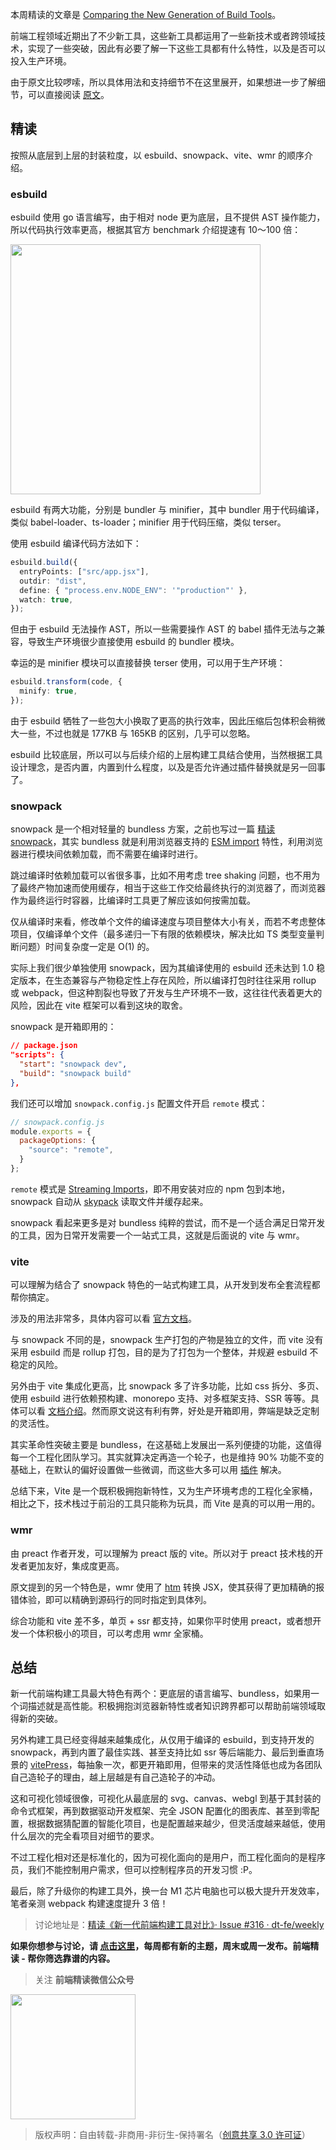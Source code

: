 本周精读的文章是 [Comparing the New Generation of Build Tools](https://css-tricks.com/comparing-the-new-generation-of-build-tools/)。

前端工程领域近期出了不少新工具，这些新工具都运用了一些新技术或者跨领域技术，实现了一些突破，因此有必要了解一下这些工具都有什么特性，以及是否可以投入生产环境。

由于原文比较啰嗦，所以具体用法和支持细节不在这里展开，如果想进一步了解细节，可以直接阅读 [原文]((https://css-tricks.com/comparing-the-new-generation-of-build-tools/))。

## 精读

按照从底层到上层的封装粒度，以 esbuild、snowpack、vite、wmr 的顺序介绍。

### esbuild

esbuild 使用 go 语言编写，由于相对 node 更为底层，且不提供 AST 操作能力，所以代码执行效率更高，根据其官方 benchmark 介绍提速有 10～100 倍：

<img width=400 src="https://img.alicdn.com/imgextra/i1/O1CN01hzHuDP1JXuBvRgX7x_!!6000000001039-2-tps-800-170.png">

esbuild 有两大功能，分别是 bundler 与 minifier，其中 bundler 用于代码编译，类似 babel-loader、ts-loader；minifier 用于代码压缩，类似 terser。

使用 esbuild 编译代码方法如下：

```typescript
esbuild.build({
  entryPoints: ["src/app.jsx"],
  outdir: "dist",
  define: { "process.env.NODE_ENV": '"production"' },
  watch: true,
});
```

但由于 esbuild 无法操作 AST，所以一些需要操作 AST 的 babel 插件无法与之兼容，导致生产环境很少直接使用 esbuild 的 bundler 模块。

幸运的是 minifier 模块可以直接替换 terser 使用，可以用于生产环境：

```typescript
esbuild.transform(code, {
  minify: true,
});
```

由于 esbuild 牺牲了一些包大小换取了更高的执行效率，因此压缩后包体积会稍微大一些，不过也就是 177KB 与 165KB 的区别，几乎可以忽略。

esbuild 比较底层，所以可以与后续介绍的上层构建工具结合使用，当然根据工具设计理念，是否内置，内置到什么程度，以及是否允许通过插件替换就是另一回事了。

### snowpack

snowpack 是一个相对轻量的 bundless 方案，之前也写过一篇 [精读 snowpack](https://github.com/ascoders/weekly/blob/master/%E5%89%8D%E6%B2%BF%E6%8A%80%E6%9C%AF/153.%20%E7%B2%BE%E8%AF%BB%E3%80%8Asnowpack%E3%80%8B.md)，其实 bundless 就是利用浏览器支持的 [ESM import](https://developer.mozilla.org/en-US/docs/Web/JavaScript/Reference/Statements/import) 特性，利用浏览器进行模块间依赖加载，而不需要在编译时进行。

跳过编译时依赖加载可以省很多事，比如不用考虑 tree shaking 问题，也不用为了最终产物加速而使用缓存，相当于这些工作交给最终执行的浏览器了，而浏览器作为最终运行时容器，比编译时工具更了解应该如何按需加载。

仅从编译时来看，修改单个文件的编译速度与项目整体大小有关，而若不考虑整体项目，仅编译单个文件（最多递归一下有限的依赖模块，解决比如 TS 类型变量判断问题）时间复杂度一定是 O(1) 的。

实际上我们很少单独使用 snowpack，因为其编译使用的 esbuild 还未达到 1.0 稳定版本，在生态兼容与产物稳定性上存在风险，所以编译打包时往往采用 rollup 或 webpack，但这种割裂也导致了开发与生产环境不一致，这往往代表着更大的风险，因此在 vite 框架可以看到这块的取舍。

snowpack 是开箱即用的：

```json
// package.json
"scripts": {
  "start": "snowpack dev",
  "build": "snowpack build"
},
```

我们还可以增加 `snowpack.config.js` 配置文件开启 `remote` 模式：

```js
// snowpack.config.js
module.exports = {
  packageOptions: {
    "source": "remote",
  }
};
```

`remote` 模式是 [Streaming Imports](https://www.snowpack.dev/guides/streaming-imports#how-streaming-imports-work)，即不用安装对应的 npm 包到本地，snowpack 自动从 [skypack](https://www.skypack.dev/) 读取文件并缓存起来。

snowpack 看起来更多是对 bundless 纯粹的尝试，而不是一个适合满足日常开发的工具，因为日常开发需要一个一站式工具，这就是后面说的 vite 与 wmr。

### vite

可以理解为结合了 snowpack 特色的一站式构建工具，从开发到发布全套流程都帮你搞定。

涉及的用法非常多，具体内容可以看 [官方文档](https://vitejs.dev/)。

与 snowpack 不同的是，snowpack 生产打包的产物是独立的文件，而 vite 没有采用 esbuild 而是 rollup 打包，目的是为了打包为一个整体，并规避 esbuild 不稳定的风险。

另外由于 vite 集成化更高，比 snowpack 多了许多功能，比如 css 拆分、多页、使用 esbuild 进行依赖预构建、monorepo 支持、对多框架支持、SSR 等等。具体可以看 [文档介绍](https://vitejs.dev/guide/comparisons.html#snowpack)。然而原文说这有利有弊，好处是开箱即用，弊端是缺乏定制的灵活性。

其实革命性突破主要是 bundless，在这基础上发展出一系列便捷的功能，这值得每一个工程化团队学习。其实就算决定再造一个轮子，也是维持 90% 功能不变的基础上，在默认的偏好设置做一些微调，而这些大多可以用 [插件](https://vitejs.dev/guide/api-plugin.html) 解决。

总结下来，Vite 是一个既积极拥抱新特性，又为生产环境考虑的工程化全家桶，相比之下，技术栈过于前沿的工具只能称为玩具，而 Vite 是真的可以用一用的。

### wmr

由 preact 作者开发，可以理解为 preact 版的 vite。所以对于 preact 技术栈的开发者更加友好，集成度更高。

原文提到的另一个特色是，wmr 使用了 [htm](https://github.com/developit/htm) 转换 JSX，使其获得了更加精确的报错体验，即可以精确到源码行的同时指定到具体列。

综合功能和 vite 差不多，单页 + ssr 都支持，如果你平时使用 preact，或者想开发一个体积极小的项目，可以考虑用 wmr 全家桶。

## 总结

新一代前端构建工具最大特色有两个：更底层的语言编写、bundless，如果用一个词描述就是高性能。积极拥抱浏览器新特性或者知识跨界都可以帮助前端领域取得新的突破。

另外构建工具已经变得越来越集成化，从仅用于编译的 esbuild，到支持开发的 snowpack，再到内置了最佳实践、甚至支持比如 ssr 等后端能力、最后到垂直场景的 [vitePress](https://github.com/vuejs/vitepress)，每抽象一次，都更开箱即用，但带来的灵活性降低也成为各团队自己造轮子的理由，越上层越是有自己造轮子的冲动。

这和可视化领域很像，可视化从最底层的 svg、canvas、webgl 到基于其封装的命令式框架，再到数据驱动开发框架、完全 JSON 配置化的图表库、甚至到零配置，根据数据猜配置的智能化项目，也是配置越来越少，但灵活度越来越低，使用什么层次的完全看项目对细节的要求。

不过工程化相对还是标准化的，因为可视化面向的是用户，而工程化面向的是程序员，我们不能控制用户需求，但可以控制程序员的开发习惯 :P。

最后，除了升级你的构建工具外，换一台 M1 芯片电脑也可以极大提升开发效率，笔者亲测 webpack 构建速度提升 3 倍！

> 讨论地址是：[精读《新一代前端构建工具对比》· Issue #316 · dt-fe/weekly](https://github.com/dt-fe/weekly/issues/316)

**如果你想参与讨论，请 [点击这里](https://github.com/dt-fe/weekly)，每周都有新的主题，周末或周一发布。前端精读 - 帮你筛选靠谱的内容。**

> 关注 **前端精读微信公众号**

<img width=200 src="https://img.alicdn.com/tfs/TB165W0MCzqK1RjSZFLXXcn2XXa-258-258.jpg">

> 版权声明：自由转载-非商用-非衍生-保持署名（[创意共享 3.0 许可证](https://creativecommons.org/licenses/by-nc-nd/3.0/deed.zh)）
